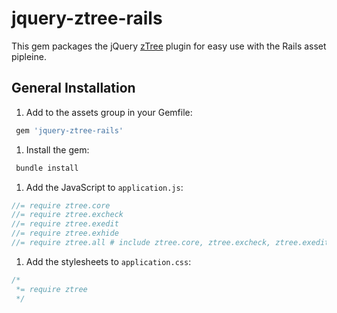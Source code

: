 # jquery-ztree-rails

This gem packages the jQuery [zTree](http://www.ztree.me/) plugin for easy use with the Rails asset pipleine.

## General Installation

1. Add to the assets group in your Gemfile:

  ```ruby
   gem 'jquery-ztree-rails'
  ```

1. Install the gem:
  
  ```ruby
   bundle install
  ```

1. Add the JavaScript to `application.js`:

  ```javascript
  //= require ztree.core
  //= require ztree.excheck
  //= require ztree.exedit
  //= require ztree.exhide
  //= require ztree.all # include ztree.core, ztree.excheck, ztree.exedit
  ```

1. Add the stylesheets to `application.css`:

  ```css
  /*
   *= require ztree
   */
  ```
